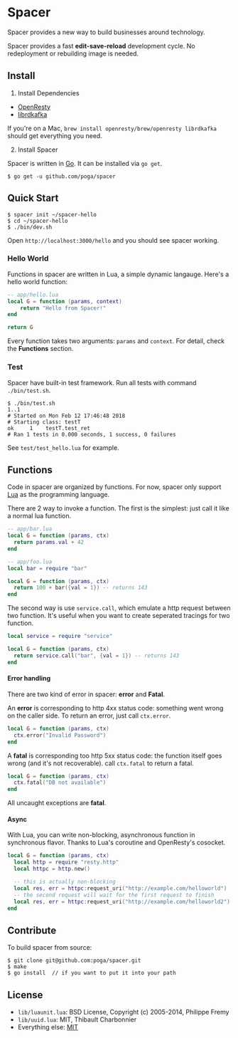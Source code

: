 # Spacer

Spacer provides a new way to build businesses around technology.

Spacer provides a fast **edit-save-reload** development cycle. No redeployment or rebuilding image is needed.

## Install

1. Install Dependencies

* [OpenResty](https://openresty.org/)
* [librdkafka](https://github.com/edenhill/librdkafka)

If you're on a Mac, `brew install openresty/brew/openresty librdkafka` should get everything you need.

2. Install Spacer

Spacer is written in [Go](https://golang.org/). It can be installed via `go get`.

```
$ go get -u github.com/poga/spacer
```

## Quick Start

```
$ spacer init ~/spacer-hello
$ cd ~/spacer-hello
$ ./bin/dev.sh
```

Open `http://localhost:3000/hello` and you should see spacer working.

### Hello World

Functions in spacer are written in Lua, a simple dynamic langauge. Here's a hello world function:

```lua
-- app/hello.lua
local G = function (params, context)
    return "Hello from Spacer!"
end

return G
```

Every function takes two arguments: `params` and `context`. For detail, check the **Functions** section.

### Test

Spacer have built-in test framework. Run all tests with command `./bin/test.sh`.

```
$ ./bin/test.sh
1..1
# Started on Mon Feb 12 17:46:48 2018
# Starting class: testT
ok     1	testT.test_ret
# Ran 1 tests in 0.000 seconds, 1 success, 0 failures
```

See `test/test_hello.lua` for example.

## Functions

Code in spacer are organized by functions. For now, spacer only support [Lua](https://www.lua.org/) as the programming language.

There are 2 way to invoke a function. The first is the simplest: just call it like a normal lua function.

```lua
-- app/bar.lua
local G = function (params, ctx)
  return params.val + 42
end

-- app/foo.lua
local bar = require "bar"

local G = function (params, ctx)
  return 100 + bar({val = 1}) -- returns 143
end
```

The second way is use `service.call`, which emulate a http request between two function. It's useful when you want to create seperated tracings for two function.

```lua
local service = require "service"

local G = function (params, ctx)
  return service.call("bar", {val = 1}) -- returns 143
end
```

#### Error handling

There are two kind of error in spacer: **error** and **Fatal**.

An **error** is corresponding to http 4xx status code: something went wrong on the caller side. To return an error, just call `ctx.error`.

```lua
local G = function (params, ctx)
  ctx.error("Invalid Password")
end
```

A **fatal** is corresponding too http 5xx status code: the function itself goes wrong (and it's not recoverable). call `ctx.fatal` to return a fatal.
```lua
local G = function (params, ctx)
  ctx.fatal("DB not available")
end
```

All uncaught exceptions are **fatal**.

#### Async

With Lua, you can write non-blocking, asynchronous function in synchronous flavor. Thanks to Lua's coroutine and OpenResty's cosocket.

```lua
local G = function (params, ctx)
  local http = require "resty.http"
  local httpc = http.new()

  -- this is actually non-blocking
  local res, err = httpc:request_uri("http://example.com/helloworld")
  -- the second request will wait for the first request to finish
  local res, err = httpc:request_uri("http://example.com/helloworld2")
end
```

## Contribute

To build spacer from source:

```
$ git clone git@github.com:poga/spacer.git
$ make
$ go install  // if you want to put it into your path
```

## License

* `lib/luaunit.lua`: BSD License, Copyright (c) 2005-2014, Philippe Fremy <phil at freehackers dot org>
* `lib/uuid.lua`: MIT, Thibault Charbonnier
* Everything else: [MIT](./LICENSE)

